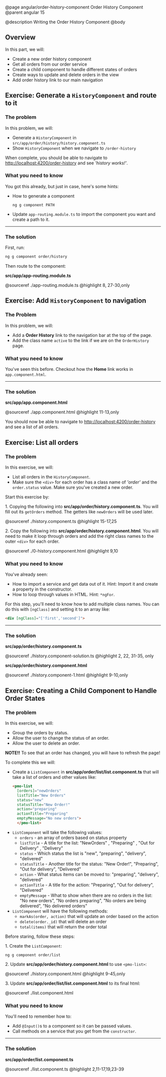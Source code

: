 @page angular/order-history-component Order History Component
@parent angular 15

@description Writing the Order History Component
@body

## Overview

In this part, we will:

- Create a new order history component
- Get all orders from our order service
- Create a child component to handle different states of orders
- Create ways to update and delete orders in the view
- Add order history link to our main navigation

## Exercise: Generate a `HistoryComponent` and route to it

### The problem

In this problem, we will:

- Generate a `HistoryComponent` in `src/app/order/history/history.component.ts`
- Show `HistoryComponent` when we navigate to `/order-history`

When complete, you should be able to navigate to [http://localhost:4200/order-history](http://localhost:4200/order-history) and see _'history works!'_.

### What you need to know


You got this already, but just in case, here's some hints:

- How to generate a component
  ```shell
  ng g component PATH
  ```
- Update `app-routing.module.ts` to import the component you want and create a path to it.

---

### The solution

First, run:

```bash
ng g component order/history
```

Then route to the component:

__src/app/app-routing.module.ts__

@sourceref ./app-routing.module.ts
@highlight 8, 27-30,only


## Exercise: Add `HistoryComponent` to navigation

### The Problem

In this problem, we will:

- Add a __Order History__ link to the navigation bar at the top of the page.
- Add the class name `active` to the link if we are on the `OrderHistory` page.

### What you need to know

You've seen this before. Checkout how the __Home__ link works in
`app.component.html`.

---

### The solution

__src/app/app.component.html__

@sourceref ./app.component.html
@highlight 11-13,only

You should now be able to navigate to <a href="http://localhost:4200/order-history" target="\_blank">http://localhost:4200/order-history</a> and see a list of all orders.


## Exercise: List all orders

### The problem

In this exercise, we will:

- List all orders in the `HistoryComponent`.
- Make sure the `<div>` for each order has a class name of _'order'_ and the
  `order.status` value. Make sure you've created a new order.


Start this exercise by:

1\. Copying the following into __src/app/order/history.component.ts__. You will fill out its
`getOrders` method.  The getters like `newOrders` will be used later.

@sourceref ./history.component.ts
@highlight 15-17,25

2\. Copy the following into __src/app/order/history.component.html__.  You will need to
make it loop through orders and add the right class names to the outer `<div>` for each order.

@sourceref ./0-history.component.html
@highlight 9,10

### What you need to know

You've already seen:

- How to import a service and get data out of it.  Hint: Import it and create a
  property in the constructor.
- How to loop through values in HTML.  Hint: `*ngFor`.

For this step, you'll need to know how to add multiple class names.  You can do this with
`[ngClass]` and setting it to an array like:

```html
<div [ngClass]="['first','second']">
```

---

### The solution

__src/app/order/history.component.ts__

@sourceref ./history.component-solution.ts
@highlight 2, 22, 31-35, only


__src/app/order/history.component.html__

@sourceref ./history.component-1.html
@highlight 9-10,only

## Exercise: Creating a Child Component to Handle Order States

### The problem

In this exercise, we will:

- Group the orders by status.
- Allow the user to change the status of an order.
- Allow the user to delete an order.

__NOTE!!__ To see that an order has changed, you will have to refresh the page!

To complete this we will:

- Create a `ListComponent` in __src/app/order/list/list.component.ts__ that will take a list
  of orders and other values like:
  ```html
  <pmo-list
    [orders]="newOrders"
    listTitle="New Orders"
    status="new"
    statusTitle="New Order!"
    action="preparing"
    actionTitle="Preparing"
    emptyMessage="No new orders">
    </pmo-list>
  ```
- `ListComponent` will take the following values:
  - `orders` - an array of orders based on status property
  - `listTitle` - A title for the list: "NewOrders" , "Preparing" , "Out for Delivery" , "Delivery"
  - `status` - Which status the list is "new", "preparing", "delivery", "delivered"
  - `statusTitle` - Another title for the status: "New Order!", "Preparing", "Out for delivery",  "Delivered"
  - `action` - What status items can be moved to: "preparing", "delivery", "delivered"
  - `actionTitle` - A title for the action: "Preparing", "Out for delivery", "Delivered"
  - `emptyMessage` - What to show when there are no orders in the list: "No new orders", "No orders preparing", "No orders are being delivered", "No delivered orders"
- `ListComponent` will have the following methods:
  - `markAs(order, action)` that will update an order based on the action
  - `delete(order._id)` that will delete an order
  - `total(items)` that will return the order total


Before staring, follow these steps:

1\. Create the `ListComponent`:

```shell
ng g component order/list
```

2\. Update __src/app/order/history.component.html__ to use `<pmo-list>`:

@sourceref ./history.component.html
@highlight 9-45,only


3\. Update __src/app/order/list/list.component.html__ to its final html:

@sourceref ./list.component.html



### What you need to know

You'll need to remember how to:

- Add `@Input()`s to a component so it can be passed values.
- Call methods on a service that you get from the `constructor`.

---

### The solution

__src/app/order/list.component.ts__

@sourceref ./list.component.ts
@highlight 2,11-17,19,23-39
